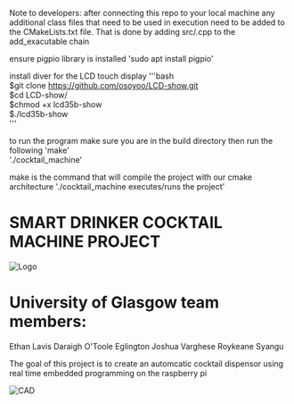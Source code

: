Note to developers: after connecting this repo to your local machine any additional 
class files that need to be used in execution need to be added to the CMakeLists.txt file. That is done by adding 
src/<filename>.cpp to the add_exacutable chain

ensure pigpio library is installed
'sudo apt install pigpio'  

install diver for the LCD touch display
'''bash  
$git clone https://github.com/osoyoo/LCD-show.git  
$cd LCD-show/  
$chmod +x lcd35b-show  
$./lcd35b-show  
'''

to run the program make sure you are in the build directory then run the following
'make'  
'./cocktail_machine'  


make is the command that will compile the project with our cmake architecture
'./cocktail_machine executes/runs the project'  


# SMART DRINKER COCKTAIL MACHINE PROJECT  
![Logo]()

# University of Glasgow team members:
Ethan Lavis
Daraigh O'Toole Eglington
Joshua Varghese
Roykeane Syangu

The goal of this project is to create an automcatic cocktail dispensor using real time embedded programming on the raspberry pi

![CAD]()

